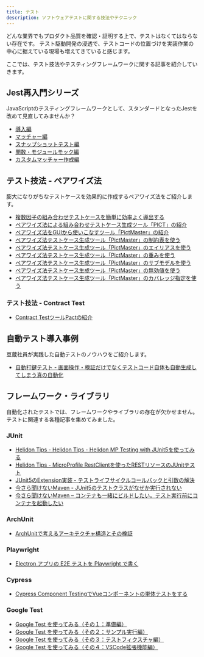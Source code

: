 ```yaml
---
title: テスト
description: ソフトウェアテストに関する技法やテクニック
---
```


どんな業界でもプロダクト品質を確認・証明する上で、テストはなくてはならない存在です。
テスト駆動開発の浸透で、テストコードの位置づけを実装作業の中心に据えている現場も増えてきていると感じます。

ここでは、テスト技法やテスティングフレームワークに関する記事を紹介していきます。

## Jest再入門シリーズ
JavaScriptのテスティングフレームワークとして、スタンダードとなったJestを改めて見直してみませんか？

- [導入編](/testing/jest/jest-intro/)
- [マッチャー編](/testing/jest/jest-matchers/)
- [スナップショットテスト編](/testing/jest/jest-snapshot-testing/)
- [関数・モジュールモック編](/testing/jest/jest-mock/)
- [カスタムマッチャー作成編](/testing/jest/jest-custom-matchers/)

## テスト技法 - ペアワイズ法
膨大になりがちなテストケースを効果的に作成するペアワイズ法をご紹介します。

- [複数因子の組み合わせテストケースを簡単に効率よく導出する](/blogs/2022/07/11/pairwise-test/)
- [ペアワイズ法による組み合わせテストケース生成ツール「PICT」の紹介](/blogs/2022/07/15/pairwise-test-case-creation-tool-pict/)
- [ペアワイズ法をGUIから使いこなすツール「PictMaster」の紹介](/blogs/2022/07/23/pictmaster/)
- [ペアワイズ法テストケース生成ツール「PictMaster」の制約表を使う](/blogs/2022/08/01/pictmaster-constraint-option/)
- [ペアワイズ法テストケース生成ツール「PictMaster」のエイリアスを使う](/blogs/2022/08/08/pictmaster-alias-option/)
- [ペアワイズ法テストケース生成ツール「PictMaster」の重みを使う](/blogs/2022/09/03/pictmaster-weight-option/)
- [ペアワイズ法テストケース生成ツール「PictMaster」のサブモデルを使う](/blogs/2022/09/11/pictmaster-submodel-option/)
- [ペアワイズ法テストケース生成ツール「PictMaster」の無効値を使う](/blogs/2022/10/01/pictmaster-Invalid-value-option/)
- [ペアワイズ法テストケース生成ツール「PictMaster」のカバレッジ指定を使う](/blogs/2022/11/27/pictmaster-coverage-option/)

### テスト技法 - Contract Test

- [Contract TestツールPactの紹介](/blogs/2022/12/03/contract-test-with-pact/)

## 自動テスト導入事例
豆蔵社員が実践した自動テストのノウハウをご紹介します。

- [自動打鍵テスト - 画面操作・検証だけでなくテストコード自体も自動生成してしまう真の自動化](/blogs/2022/08/27/automatic_operation_test/)

## フレームワーク・ライブラリ
自動化されたテストでは、フレームワークやライブラリの存在が欠かせません。
テストに関連する各種記事を集めてみました。

### JUnit

- [Helidon Tips - Helidon Tips - Helidon MP Testing with JUnit5を使ってみる](/msa/mp/ext02-helidon-testing/)
- [Helidon Tips - MicroProfile RestClientを使ったRESTリソースのJUnitテスト](/msa/mp/ext03-helidon-rest-testing/)
- [JUnit5のExtension実装 - テストライフサイクルコールバックと引数の解決](/blogs/2022/05/30/junit5-extension/)
- [今さら聞けないMaven - JUnit5のテストクラスがなぜか実行されない](/blogs/2022/08/24/maven-junit5-not-running/)
- [今さら聞けないMaven – コンテナも一緒にビルドしたい。テスト実行前にコンテナを起動したい](/blogs/2022/08/31/docker-with-maven/)

### ArchUnit

- [ArchUnitで考えるアーキテクチャ構造とその検証](/blogs/2022/05/19/archunit-and-architechure/)

### Playwright

- [Electron アプリの E2E テストを Playwright で書く](/blogs/2022/06/05/test-electron-app-with-playwright/)

### Cypress

- [Cypress Component TestingでVueコンポーネントの単体テストをする](/blogs/2022/06/12/cypress-component-testing/#コンポーネントテストを記述する)

### Google Test

- [Google Test を使ってみる（その１：準備編）](/blogs/2022/11/04/google-test-01/)
- [Google Test を使ってみる（その２：サンプル実行編）](/blogs/2022/11/06/google-test-02/)
- [Google Test を使ってみる（その３：テストフィクスチャ編）](/blogs/2022/11/14/google-test-03/)
- [Google Test を使ってみる（その４：VSCode拡張機能編）](/blogs/2022/11/20/google-test-04/)